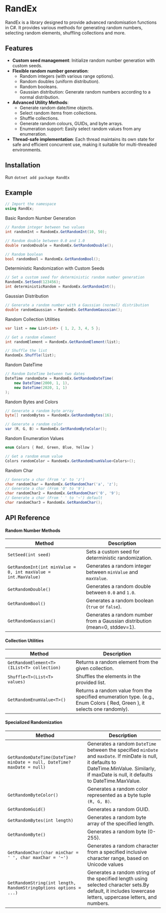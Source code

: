 ﻿
# RandEx

RandEx is a library designed to provide advanced randomisation functions in C#. It provides various methods for generating random numbers, selecting random elements, shuffling collections and more.

## Features
- **Custom seed management**: Initialize random number generation with custom seeds.
- **Flexible random number generation**:
  * Random integers (with various range options).
  * Random doubles (uniform distribution).
  * Random booleans.
  * Gaussian distribution: Generate random numbers according to a normal distribution.
- **Advanced Utility Methods**:
  * Generate random date/time objects.
  * Select random items from collections.
  * Shuffle collections.
  * Generate random colours, GUIDs, and byte arrays.
  * Enumeration support: Easily select random values from any enumeration.
- **Thread-safe implementation**: Each thread maintains its own state for safe and efficient concurrent use, making it suitable for multi-threaded environments.

## Installation
Run `dotnet add package RandEx`

## Example
```csharp
// Import the namespace
using RandEx;
```

Basic Random Number Generation
```csharp
// Random integer between two values
int randomInt = RandomEx.GetRandomInt(10, 50);

// Random double between 0.0 and 1.0
double randomDouble = RandomEx.GetRandomDouble();

// Random boolean
bool randomBool = RandomEx.GetRandomBool();
```

Deterministic Randomization with Custom Seeds
```csharp
// Set a custom seed for deterministic random number generation
RandomEx.SetSeed(123456);
int deterministicRandom = RandomEx.GetRandomInt();
```

Gaussian Distribution
```csharp
// Generate a random number with a Gaussian (normal) distribution
double randomGaussian = RandomEx.GetRandomGaussian();
```

Random Collection Utilities
```csharp
var list = new List<int> { 1, 2, 3, 4, 5 };

// Get a random element
int randomElement = RandomEx.GetRandomElement(list);

// Shuffle the list
RandomEx.Shuffle(list);
```

Random DateTime
```csharp
// Random DateTime between two dates
DateTime randomDate = RandomEx.GetRandomDateTime(
    new DateTime(2000, 1, 1),
    new DateTime(2020, 1, 1)
);
```

Random Bytes and Colors
```csharp
// Generate a random byte array
byte[] randomBytes = RandomEx.GetRandomBytes(16);

// Generate a random color
var (R, G, B) = RandomEx.GetRandomByteColor();
```

Random Enumeration Values
```csharp
enum Colors { Red, Green, Blue, Yellow }

// Get a random enum value
Colors randomColor = RandomEx.GetRandomEnumValue<Colors>();
```

Random Char
```csharp
// Generate a char (From 'a' to 'z')
char randomChar = RandomEx.GetRandomChar('a', 'z');
// Generate a char (From '0' to '9')
char randomChar2 = RandomEx.GetRandomChar('0', '9');
// Generate a char (From ' ' to '~') default
char randomChar3 = RandomEx.GetRandomChar();
```

## API Reference

#### Random Number Methods

| Method                                | Description                                                                           |
|---------------------------------------|---------------------------------------------------------------------------------------|
| `SetSeed(int seed)`                   | Sets a custom seed for deterministic randomization.                                  |
| `GetRandomInt(int minValue = 0, int maxValue = int.MaxValue)` | Generates a random integer between `minValue` and `maxValue`.                     |
| `GetRandomDouble()`                   | Generates a random double between `0.0` and `1.0`.                                   |
| `GetRandomBool()`                     | Generates a random boolean (`true` or `false`).                                      |
| `GetRandomGaussian()`                 | Generates a random number from a Gaussian distribution (mean=0, stddev=1).          |

#### Collection Utilities

| Method                                | Description                                                                           |
|---------------------------------------|---------------------------------------------------------------------------------------|
| `GetRandomElement<T>(IList<T> collection)` | Returns a random element from the given collection.                                |
| `Shuffle<T>(List<T> values)`          | Shuffles the elements in the provided list.                                          |
| `GetRandomEnumValue<T>()`           | Returns a random value from the specified enumeration type. (e.g., Enum Colors { Red, Green }, it selects one randomly).

#### Specialized Randomization

| Method                                | Description                                                                           |
|---------------------------------------|---------------------------------------------------------------------------------------|
| `GetRandomDateTime(DateTime? minDate = null, DateTime? maxDate = null)` | Generates a random `DateTime` between the specified `minDate` and `maxDate`. If minDate is null, it defaults to DateTime.MinValue. Similarly, if maxDate is null, it defaults to DateTime.MaxValue.|
| `GetRandomByteColor()`                | Generates a random color represented as a byte tuple `(R, G, B)`.                    |
| `GetRandomGuid()`                     | Generates a random GUID.                                                             |
| `GetRandomBytes(int length)`          | Generates a random byte array of the specified length.                               |
| `GetRandomByte()`                     | Generates a random byte (0-255).                                                     |
| `GetRandomChar(char minChar = ' ', char maxChar = '~')`                     | Generates a random character from a specified inclusive character range, based on Unicode values                                                     |
| `GetRandomString(int length, RandomStringOptions options = ...)`                | Generates a random string of the specified length using selected character sets.By default, it includes lowercase letters, uppercase letters, and numbers.                    |
